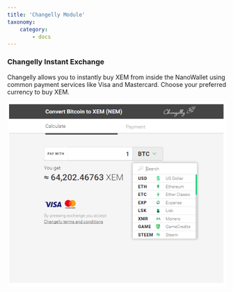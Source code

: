 ```yaml
---
title: 'Changelly Module'
taxonomy:
    category:
        - docs
---
```


### Changelly Instant Exchange
Changelly allows you to instantly buy XEM from inside the NanoWallet using common payment services like Visa and Mastercard. Choose your preferred currency to buy XEM.

![](Changelly.png)